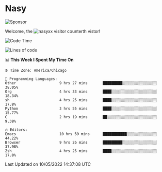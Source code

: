 # Nasy

<!--
<p align="center">
<img height="200" src="https://github-readme-stats.vercel.app/api?username=nasyxx&count_private=true&show_icons=true&theme=dracula&include_all_commits=true"/>
<img height="200" src="https://github-readme-stats.vercel.app/api/top-langs/?username=nasyxx&theme=dracula&hide=html,jupyter+notebook&count_private=true&show_icons=true"/>
</p>

  
----------------
-->

![Sponsor](https://img.shields.io/static/v1.svg?label=Sponsor&message=%E2%9D%A4&logo=GitHub&style=flat&color=pink)
 
Welcome, the ![nasyxx visitor counter](https://count.getloli.com/get/@nasyxx?theme=rule34)th vistor!
 
<!--START_SECTION:waka-->
![Code Time](http://img.shields.io/badge/Code%20Time-2%2C338%20hrs%2059%20mins-blue)

![Lines of code](https://img.shields.io/badge/From%20Hello%20World%20I%27ve%20Written-5%20Million%20lines%20of%20code-blue)

📊 **This Week I Spent My Time On** 

```text
⌚︎ Time Zone: America/Chicago

💬 Programming Languages: 
Other                    9 hrs 27 mins       █████████░░░░░░░░░░░░░░░░   38.05% 
Org                      4 hrs 33 mins       ████░░░░░░░░░░░░░░░░░░░░░   18.34% 
sh                       4 hrs 25 mins       ████░░░░░░░░░░░░░░░░░░░░░   17.8% 
Python                   3 hrs 55 mins       ████░░░░░░░░░░░░░░░░░░░░░   15.77% 
C                        2 hrs 19 mins       ██░░░░░░░░░░░░░░░░░░░░░░░   9.38%

🔥 Editors: 
Emacs                    10 hrs 59 mins      ███████████░░░░░░░░░░░░░░   44.22% 
Browser                  9 hrs 26 mins       █████████░░░░░░░░░░░░░░░░   37.98% 
Zsh                      4 hrs 25 mins       ████░░░░░░░░░░░░░░░░░░░░░   17.8%

```


 Last Updated on 10/05/2022 14:37:08 UTC
<!--END_SECTION:waka-->

<!-- ![visitors](https://visitor-badge.laobi.icu/badge?page_id=nasyxx.nasyxx) -->
